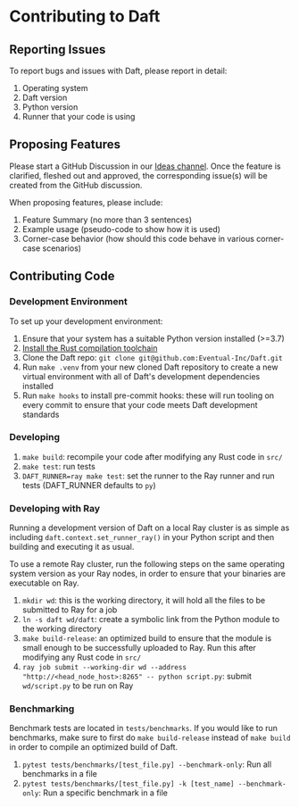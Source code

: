 # Contributing to Daft

## Reporting Issues

To report bugs and issues with Daft, please report in detail:

1. Operating system
2. Daft version
3. Python version
4. Runner that your code is using

## Proposing Features

Please start a GitHub Discussion in our [Ideas channel](https://github.com/Eventual-Inc/Daft/discussions/categories/ideas). Once the feature is clarified, fleshed out and approved, the corresponding issue(s) will be created from the GitHub discussion.

When proposing features, please include:

1. Feature Summary (no more than 3 sentences)
2. Example usage (pseudo-code to show how it is used)
3. Corner-case behavior (how should this code behave in various corner-case scenarios)

## Contributing Code

### Development Environment

To set up your development environment:

1. Ensure that your system has a suitable Python version installed (>=3.7)
2. [Install the Rust compilation toolchain](https://www.rust-lang.org/tools/install)
3. Clone the Daft repo: `git clone git@github.com:Eventual-Inc/Daft.git`
4. Run `make .venv` from your new cloned Daft repository to create a new virtual environment with all of Daft's development dependencies installed
5. Run `make hooks` to install pre-commit hooks: these will run tooling on every commit to ensure that your code meets Daft development standards

### Developing

1. `make build`: recompile your code after modifying any Rust code in `src/`
2. `make test`: run tests
3. `DAFT_RUNNER=ray make test`: set the runner to the Ray runner and run tests (DAFT_RUNNER defaults to `py`)

### Developing with Ray

Running a development version of Daft on a local Ray cluster is as simple as including `daft.context.set_runner_ray()` in your Python script and then building and executing it as usual.

To use a remote Ray cluster, run the following steps on the same operating system version as your Ray nodes, in order to ensure that your binaries are executable on Ray.

1. `mkdir wd`: this is the working directory, it will hold all the files to be submitted to Ray for a job
2. `ln -s daft wd/daft`: create a symbolic link from the Python module to the working directory
3. `make build-release`: an optimized build to ensure that the module is small enough to be successfully uploaded to Ray. Run this after modifying any Rust code in `src/`
4. `ray job submit --working-dir wd --address "http://<head_node_host>:8265" -- python script.py`: submit `wd/script.py` to be run on Ray

### Benchmarking

Benchmark tests are located in `tests/benchmarks`. If you would like to run benchmarks, make sure to first do `make build-release` instead of `make build` in order to compile an optimized build of Daft.

1. `pytest tests/benchmarks/[test_file.py] --benchmark-only`: Run all benchmarks in a file
2. `pytest tests/benchmarks/[test_file.py] -k [test_name] --benchmark-only`: Run a specific benchmark in a file
